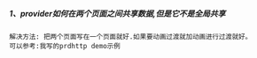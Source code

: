 ##### 1、provider如何在两个页面之间共享数据,但是它不是全局共享
```
解决方法: 把两个页面写在一个页面就好.如果要动画过渡就加动画进行过渡就好。
可以参考:我写的prdhttp demo示例
```
